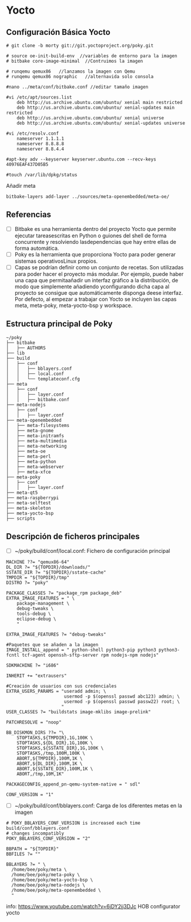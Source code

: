 # Yocto

## Configuración Básica Yocto
```
# git clone -b morty git://git.yoctoproject.org/poky.git
```
```
# source oe-init-build-env  //variables de entorno para la imagen
# bitbake core-image-minimal  //Contruimos la imagen
```
```
# runqemu qemux86   //lanzamos la imagen con Qemu
# runqemu qemux86 nographic   //alternavida solo consola

#nano ../meta/conf/bitbake.conf //editar tamaño imagen
```
```
#vi /etc/apt/sources.list
    deb http://us.archive.ubuntu.com/ubuntu/ xenial main restricted
    deb http://us.archive.ubuntu.com/ubuntu/ xenial-updates main restricted
    deb http://us.archive.ubuntu.com/ubuntu/ xenial universe
    deb http://us.archive.ubuntu.com/ubuntu/ xenial-updates universe

#vi /etc/resolv.conf
    nameserver 1.1.1.1
    nameserver 8.8.8.8
    nameserver 8.8.4.4

#apt-key adv --keyserver keyserver.ubuntu.com --recv-keys 40976EAF437D05B5

#touch /var/lib/dpkg/status
```
Añadir meta
```
bitbake-layers add-layer ../sources/meta-openembedded/meta-oe/
```

## Referencias

- [ ] Bitbake es una herramienta dentro del proyecto Yocto que permite ejecutar tareasescritas   en   Python   o   guiones   del   shell   de   forma   concurrente   y   resolviendo   lasdependencias que hay entre ellas de forma automática. 
- [ ] Poky es la herramienta que proporciona Yocto para poder generar sistemas operativosLinux propios. 
- [ ] Capas se podrían definir como un conjunto de recetas. Son utilizadas para poder hacer el proyecto más modular. Por ejemplo, puede haber una capa que permitaañadir un interfaz gráfico a la distribución, de modo que simplemente añadiendo yconfigurando dicha capa al proyecto se consigue que automáticamente disponga deese interfaz. Por defecto, al empezar a trabajar con Yocto se incluyen las capas  meta, meta-poky, meta-yocto-bsp y workspace. 

## Estructura principal de Poky
```
~/poky
├── bitbake
│   ├── AUTHORS
├── lib
├── build
│   ├── conf
│   │   ├── bblayers.conf
│   │   ├── local.conf
│   │   └── templateconf.cfg
├── meta
│   ├── conf
│   │   ├── layer.conf
│   │   ├── bitbake.conf
├── meta-nodejs
│   ├── conf
│   │   ├── layer.conf
├── meta-openembedded
│   ├── meta-filesystems
│   ├── meta-gnome  
│   ├── meta-initramfs  
│   ├── meta-multimedia  
│   ├── meta-networking  
│   ├── meta-oe  
│   ├── meta-perl  
│   ├── meta-python  
│   ├── meta-webserver  
│   ├── meta-xfce 
├── meta-poky
│   ├── conf
│   │   ├── layer.conf
├── meta-qt5
├── meta-raspberrypi
├── meta-selftest
├── meta-skeleton
├── meta-yocto-bsp
├── scripts
```

## Descripción de ficheros principales

- [ ] ~/poky/build/conf/local.conf: Fichero de configuración principal

```
MACHINE ??= "qemux86-64"
DL_DIR ?= "${TOPDIR}/downloads/"
SSTATE_DIR ?= "${TOPDIR}/sstate-cache"
TMPDIR = "${TOPDIR}/tmp"
DISTRO ?= "poky"

PACKAGE_CLASSES ?= "package_rpm package_deb"
EXTRA_IMAGE_FEATURES = " \
    package-management \
    debug-tweaks \
    tools-debug \
    eclipse-debug \
    "
    
EXTRA_IMAGE_FEATURES ?= "debug-tweaks"

#Paquetes que se añaden a la imagen
IMAGE_INSTALL_append = " python-shell python3-pip python3 python3-fcntl tcf-agent openssh-sftp-server rpm nodejs-npm nodejs"

SDKMACHINE ?= "i686"

INHERIT += "extrausers"

#Creación de usuarios con sus credenciales
EXTRA_USERS_PARAMS = "useradd admin; \
                      usermod -p $(openssl passwd abc123) admin; \
                      usermod -p $(openssl passwd passw22) root; \
                     "
USER_CLASSES ?= "buildstats image-mklibs image-prelink"

PATCHRESOLVE = "noop"

BB_DISKMON_DIRS ??= "\
    STOPTASKS,${TMPDIR},1G,100K \
    STOPTASKS,${DL_DIR},1G,100K \
    STOPTASKS,${SSTATE_DIR},1G,100K \
    STOPTASKS,/tmp,100M,100K \
    ABORT,${TMPDIR},100M,1K \
    ABORT,${DL_DIR},100M,1K \
    ABORT,${SSTATE_DIR},100M,1K \
    ABORT,/tmp,10M,1K"

PACKAGECONFIG_append_pn-qemu-system-native = " sdl"

CONF_VERSION = "1"

```
- [ ] ~/poky/build/conf/bblayers.conf: Carga de los diferentes metas en la imagen
```
# POKY_BBLAYERS_CONF_VERSION is increased each time build/conf/bblayers.conf
# changes incompatibly
POKY_BBLAYERS_CONF_VERSION = "2"

BBPATH = "${TOPDIR}"
BBFILES ?= ""

BBLAYERS ?= " \
  /home/bee/poky/meta \
  /home/bee/poky/meta-poky \
  /home/bee/poky/meta-yocto-bsp \
  /home/bee/poky/meta-nodejs \
  /home/bee/poky/meta-openembedded \
  "
```

info: https://www.youtube.com/watch?v=6jDY2jj3DJc  HOB configurator yocto
